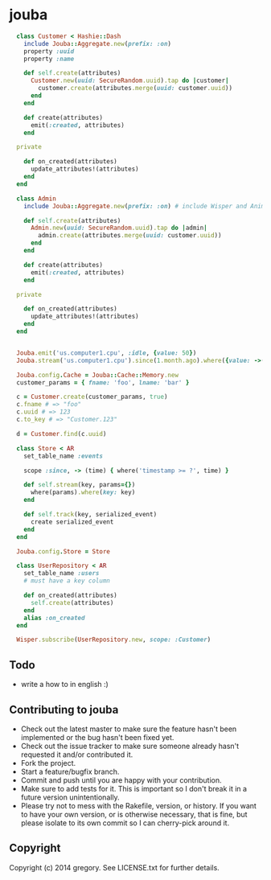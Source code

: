 # jouba


```ruby
  class Customer < Hashie::Dash
    include Jouba::Aggregate.new(prefix: :on)
    property :uuid
    property :name

    def self.create(attributes)
      Customer.new(uuid: SecureRandom.uuid).tap do |customer|
        customer.create(attributes.merge(uuid: customer.uuid))
      end
    end

    def create(attributes)
      emit(:created, attributes)
    end

  private

    def on_created(attributes)
      update_attributes!(attributes)
    end
  end

  class Admin
    include Jouba::Aggregate.new(prefix: :on) # include Wisper and Anima

    def self.create(attributes)
      Admin.new(uuid: SecureRandom.uuid).tap do |admin|
        admin.create(attributes.merge(uuid: customer.uuid))
      end
    end

    def create(attributes)
      emit(:created, attributes)
    end

  private

    def on_created(attributes)
      update_attributes!(attributes)
    end
  end


  Jouba.emit('us.computer1.cpu', :idle, {value: 50})
  Jouba.stream('us.computer1.cpu').since(1.month.ago).where({value: ->(v) { v >= 20 }})

  Jouba.config.Cache = Jouba::Cache::Memory.new
  customer_params = { fname: 'foo', lname: 'bar' }

  c = Customer.create(customer_params, true)
  c.fname # => "foo"
  c.uuid # => 123
  c.to_key # => "Customer.123"

  d = Customer.find(c.uuid)

```

```ruby
  class Store < AR
    set_table_name :events

    scope :since, -> (time) { where('timestamp >= ?', time) }

    def self.stream(key, params={})
      where(params).where(key: key)
    end

    def self.track(key, serialized_event)
      create serialized_event
    end
  end

  Jouba.config.Store = Store

  class UserRepository < AR
    set_table_name :users
    # must have a key column

    def on_created(attributes)
      self.create(attributes)
    end
    alias :on_created
  end

  Wisper.subscribe(UserRepository.new, scope: :Customer)
```



## Todo
- write a how to in english :)

## Contributing to jouba

* Check out the latest master to make sure the feature hasn't been implemented or the bug hasn't been fixed yet.
* Check out the issue tracker to make sure someone already hasn't requested it and/or contributed it.
* Fork the project.
* Start a feature/bugfix branch.
* Commit and push until you are happy with your contribution.
* Make sure to add tests for it. This is important so I don't break it in a future version unintentionally.
* Please try not to mess with the Rakefile, version, or history. If you want to have your own version, or is otherwise necessary, that is fine, but please isolate to its own commit so I can cherry-pick around it.

## Copyright

Copyright (c) 2014 gregory. See LICENSE.txt for
further details.

